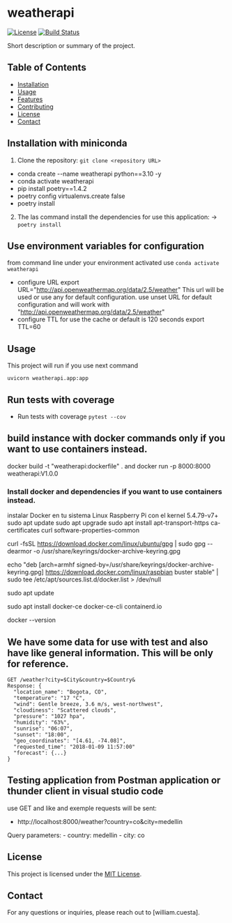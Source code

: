 # weatherapi

[![License](https://img.shields.io/badge/License-MIT-blue.svg)](https://opensource.org/licenses/MIT)
[![Build Status](https://travis-ci.com/username/repo.svg?branch=main)](https://travis-ci.com/username/repo)

Short description or summary of the project.

## Table of Contents

- [Installation](#installation)
- [Usage](#usage)
- [Features](#features)
- [Contributing](#contributing)
- [License](#license)
- [Contact](#contact)

## Installation with miniconda

1. Clone the repository: `git clone <repository URL>`
  - conda create --name weatherapi python==3.10 -y
  - conda activate weatherapi
  - pip install poetry==1.4.2
  - poetry config virtualenvs.create false
  - poetry install
2. The las command install the dependencies for use this application: -> `poetry install`


## Use environment variables for configuration
from command line under your environment activated use `conda activate weatherapi`
- configure URL
export URL="http://api.openweathermap.org/data/2.5/weather"
This url will be used or use any for default configuration.
use unset URL for default configuration and will work with "http://api.openweathermap.org/data/2.5/weather"
- configure TTL for use the cache or default is 120 seconds
export TTL=60

## Usage

This project will run if you use next command

`uvicorn weatherapi.app:app`


## Run tests with coverage
- Run tests with coverage
`pytest --cov`

## build instance with docker commands only if you want to use containers instead.
docker build -t "weatherapi:dockerfile" .
	and 
docker run -p 8000:8000 weatherapi:V1.0.0
### Install docker and dependencies if you want to use containers instead.
instalar Docker en tu sistema Linux Raspberry Pi con el kernel 5.4.79-v7+
sudo apt update
sudo apt upgrade
sudo apt install apt-transport-https ca-certificates curl software-properties-common

curl -fsSL https://download.docker.com/linux/ubuntu/gpg | sudo gpg --dearmor -o /usr/share/keyrings/docker-archive-keyring.gpg

echo "deb [arch=armhf signed-by=/usr/share/keyrings/docker-archive-keyring.gpg] https://download.docker.com/linux/raspbian buster stable" | sudo tee /etc/apt/sources.list.d/docker.list > /dev/null

sudo apt update

sudo apt install docker-ce docker-ce-cli containerd.io

docker --version

## We have some data for use with test and also have like general information. This will be only for reference.
```
GET /weather?city=$City&country=$Country&
Response: {
  "location_name": "Bogota, CO",
  "temperature": "17 °C",
  "wind": Gentle breeze, 3.6 m/s, west-northwest",
  "cloudiness": "Scattered clouds",
  "pressure": "1027 hpa",
  "humidity": "63%",
  "sunrise": "06:07",
  "sunset": "18:00",
  "geo_coordinates": "[4.61, -74.08]",
  "requested_time": "2018-01-09 11:57:00"
  "forecast": {...}
}
```

## Testing application from Postman application or thunder client in visual studio code
use GET and like and exemple requests will be sent:
- http://localhost:8000/weather?country=co&city=medellin

Query parameters:
    - country: medellin
    - city: co

## License

This project is licensed under the [MIT License](https://opensource.org/licenses/MIT).

## Contact

For any questions or inquiries, please reach out to [william.cuesta].